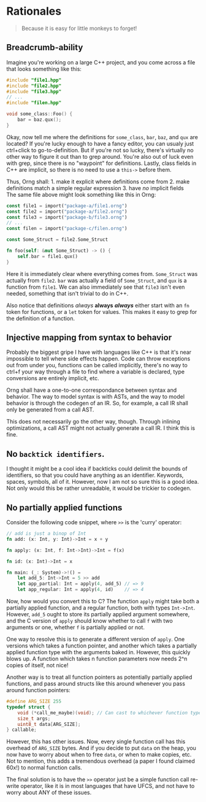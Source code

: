 
# Rationales
> Because it is easy for little monkeys to forget!

## Breadcrumb-ability
Imagine you're working on a large C++ project, and you come across a file that looks something like this:
```c++
#include "file1.hpp"
#include "file2.hpp"
#include "file3.hpp"
// ...
#include "filen.hpp"

void some_class::Foo() {
    bar = baz.qux();
}
```
Okay, now tell me where the definitions for `some_class`, `bar`, `baz`, and `qux` are located? If you're lucky enough to have a fancy editor, you can usualy just ctrl+click to go-to-definition. But if you're not so lucky, there's virtually no other way to figure it out than to grep around. You're also out of luck even with grep, since there is no "waypoint" for definitions. Lastly, class fields in C++ are implicit, so there is no need to use a `this->` before them.

Thus, Orng shall:
    1. make it explicit where definitions come from
    2. make definitions match a simple regular expression
    3. have *no* implicit fields    
The same file above might look something like this in Orng:
```rust
const file1 = import("package-a/file1.orng")
const file2 = import("package-a/file2.orng")
const file3 = import("package-b/file3.orng")
// ...
const filen = import("package-c/filen.orng")

const Some_Struct = file2.Some_Struct

fn foo(self: &mut Some_Struct) -> () {
    self.bar = file1.qux()
}
```
Here it is immediately clear where everything comes from. `Some_Struct` was actually from `file2`. `bar` was actually a field of `Some_Struct`, and `qux` is a function from `file1`. We can also immediately see that `file3` isn't even needed, something that isn't trivial to do in C++.

Also notice that definitions *always* **always** ***always*** either start with an `fn` token for functions, or a `let` token for values. This makes it easy to grep for the definition of a function.

## Injective mapping from syntax to behavior
Probably the biggest gripe I have with languages like C++ is that it's near impossible to tell where side effects happen. Code can throw exceptions out from under you, functions can be called implicitly, there's no way to ctrl+f your way through a file to find where a variable is declared, type conversions are entirely implicit, etc.

Orng shall have a one-to-one correspondance between syntax and behavior. The way to model syntax is with ASTs, and the way to model behavior is through the codegen of an IR. So, for example, a call IR shall only be generated from a call AST. 

This does not necessarily go the other way, though. Through inlining optimizations, a call AST might not actually generate a call IR. I think this is fine.

## No `backtick identifiers`.
I thought it might be a cool idea if backticks could delimit the bounds of identifiers, so that you could have anything as an identifier. Keywords, spaces, symbols, all of it. However, now I am not so sure this is a good idea. Not only would this be rather unreadable, it would be trickier to codegen.

## No partially applied functions
Consider the following code snippet, where `>>` is the 'curry' operator:
```rs
// add is just a binop of Int
fn add: (x: Int, y: Int)->Int = x + y

fn apply: (x: Int, f: Int->Int)->Int = f(x)

fn id: (x: Int)->Int = x

fn main: (_: System)->!() =
    let add_5: Int->Int = 5 >> add
    let app_partial: Int = apply(4, add_5) // => 9
    let app_regular: Int = apply(4, id)    // => 4
```
Now, how would you convert this to C? The function `apply` might take both a partially applied function, and a regular function, both with types `Int->Int`. However, `add_5` ought to store its partially applied argument somewhere, and the C version of `apply` should know whether to call `f` with two arguments or one, whether `f` is partially applied or not.

One way to resolve this is to generate a different version of `apply`. One versions which takes a function pointer, and another which takes a partially applied function type with the arguments baked in. However, this quickly blows up. A function which takes n function parameters now needs 2^n copies of itself, not nice!

Another way is to treat all function pointers as potentially partially applied functions, and pass around structs like this around whenever you pass around function pointers:
```c
#define ARG_SIZE 255
typedef struct {
    void (*call_me_maybe)(void); // Can cast to whichever function type needed
    size_t args;
    uint8_t data[ARG_SIZE];
} callable;
```
However, this has other issues. Now, every single function call has this overhead of `ARG_SIZE` bytes. And if you decide to put `data` on the heap, you now have to worry about when to free `data`, or when to make copies, etc. Not to mention, this adds a tremendous overhead (a paper I found claimed 60x!) to normal function calls.

The final solution is to have the `>>` operator just be a simple function call re-write operator, like it is in most languages that have UFCS, and not have to worry about ANY of these issues.